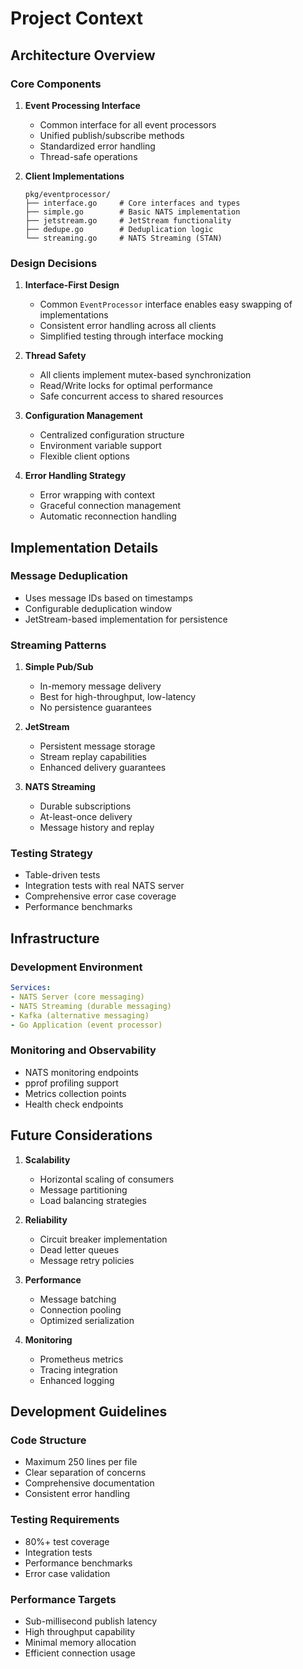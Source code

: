 # Project Context

## Architecture Overview

### Core Components

1. **Event Processing Interface**
   - Common interface for all event processors
   - Unified publish/subscribe methods
   - Standardized error handling
   - Thread-safe operations

2. **Client Implementations**
   ```
   pkg/eventprocessor/
   ├── interface.go     # Core interfaces and types
   ├── simple.go        # Basic NATS implementation
   ├── jetstream.go     # JetStream functionality
   ├── dedupe.go        # Deduplication logic
   └── streaming.go     # NATS Streaming (STAN)
   ```

### Design Decisions

1. **Interface-First Design**
   - Common `EventProcessor` interface enables easy swapping of implementations
   - Consistent error handling across all clients
   - Simplified testing through interface mocking

2. **Thread Safety**
   - All clients implement mutex-based synchronization
   - Read/Write locks for optimal performance
   - Safe concurrent access to shared resources

3. **Configuration Management**
   - Centralized configuration structure
   - Environment variable support
   - Flexible client options

4. **Error Handling Strategy**
   - Error wrapping with context
   - Graceful connection management
   - Automatic reconnection handling

## Implementation Details

### Message Deduplication
- Uses message IDs based on timestamps
- Configurable deduplication window
- JetStream-based implementation for persistence

### Streaming Patterns
1. **Simple Pub/Sub**
   - In-memory message delivery
   - Best for high-throughput, low-latency
   - No persistence guarantees

2. **JetStream**
   - Persistent message storage
   - Stream replay capabilities
   - Enhanced delivery guarantees

3. **NATS Streaming**
   - Durable subscriptions
   - At-least-once delivery
   - Message history and replay

### Testing Strategy
- Table-driven tests
- Integration tests with real NATS server
- Comprehensive error case coverage
- Performance benchmarks

## Infrastructure

### Development Environment
```yaml
Services:
- NATS Server (core messaging)
- NATS Streaming (durable messaging)
- Kafka (alternative messaging)
- Go Application (event processor)
```

### Monitoring and Observability
- NATS monitoring endpoints
- pprof profiling support
- Metrics collection points
- Health check endpoints

## Future Considerations

1. **Scalability**
   - Horizontal scaling of consumers
   - Message partitioning
   - Load balancing strategies

2. **Reliability**
   - Circuit breaker implementation
   - Dead letter queues
   - Message retry policies

3. **Performance**
   - Message batching
   - Connection pooling
   - Optimized serialization

4. **Monitoring**
   - Prometheus metrics
   - Tracing integration
   - Enhanced logging

## Development Guidelines

### Code Structure
- Maximum 250 lines per file
- Clear separation of concerns
- Comprehensive documentation
- Consistent error handling

### Testing Requirements
- 80%+ test coverage
- Integration tests
- Performance benchmarks
- Error case validation

### Performance Targets
- Sub-millisecond publish latency
- High throughput capability
- Minimal memory allocation
- Efficient connection usage 